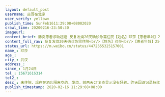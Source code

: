 ```yaml
---
layout: default_post
username: 吕哥在北京
user_verify: yellowv
publish_time: SunFeb1611:29:08+08002020
crawl_time: 20200216-23:50:30
imageurl: 
content_brief: 肺炎患者求助超话 反复发烧20天确诊急需住院【姓名】邓莎【患者年龄】25【所在城市】武汉【详细地址】硚口区沿河大道江山如画一期五栋1006【患病时间】1月24日【急需的帮助】反复发烧20天，核酸检测确诊【联系人】邓莎【联系方式】15671616314【病情描述】 未住院，现在在酒店隔离吃药， ...全文
content_full_raw: 反复发烧20天确诊急需住院<br/>【姓名】邓莎<br/>【患者年龄】25<br/>【所在城市】武汉<br/>【详细地址】硚口区沿河大道江山如画一期五栋1006<br/>【患病时间】1月24日<br/>【急需的帮助】反复发烧20天，核酸检测确诊<br/>【联系人】邓莎<br/>【联系方式】15671616314<br/>【病情描述】<br/>未住院，现在在酒店隔离吃药，发烧，前两天CT复查显示没有好转。昨天回访记录持续发烧20多天，反复与社区沟通多次无果。<adata-url="http://t.cn/ELT0hke"href="http://weibo.com/p/1001018008611000000000000"data-hide=""><spanclass='url-icon'><imgstyle='width:1rem;height:1rem'src='https://h5.sinaimg.cn/upload/2015/09/25/3/timeline_card_small_location_default.png'></span><spanclass="surl-text">北京</span></a>
status_url: https://m.weibo.cn/status/4472555325157001
name_: 邓莎
age_: 
city_: 武汉
address_: 
since_: 1月24日
tel_: 15671616314
tel2_: 
desc_: 未住院，现在在酒店隔离吃药，发烧，前两天CT复查显示没有好转。昨天回访记录持续发烧20多天，反复与社区沟通多次无果。<adata-url="http//t.cn/ELT0hke"href="http//weibo.com/p/1001018008611000000000000"data-hide=""><spanclass='url-icon'><imgstyle='width1rem;height1rem'src='https//h5.sinaimg.cn/upload/2015/09/25/3/timeline_card_small_location_default.png'></span><spanclass="surl-text">北京</span></a>
publish_timestamp: 2020-02-16 11:29:08+08:00
---
```

